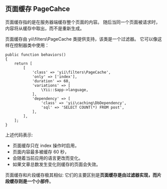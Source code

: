 ## 页面缓存 PageCahce

页面缓存指的是在服务器端缓存整个页面的内容。 随后当同一个页面被请求时，内容将从缓存中取出，而不是重新生成。

页面缓存由 yii\filters\PageCache 类提供支持，该类是一个过滤器。 它可以像这样在控制器类中使用：
~~~
public function behaviors()
{
    return [
        [
            'class' => 'yii\filters\PageCache',
            'only' => ['index'],
            'duration' => 60,
            'variations' => [
                \Yii::$app->language,
            ],
            'dependency' => [
                'class' => 'yii\caching\DbDependency',
                'sql' => 'SELECT COUNT(*) FROM post',
            ],
        ],
    ];
}
~~~

上述代码表示:
- 页面缓存只在 index 操作时启用，
- 页面内容最多被缓存 60 秒， 
- 会随着当前应用的语言更改而变化。 
- 如果文章总数发生变化则缓存的页面会失效。

页面缓存和片段缓存极其相似:
它们的主要区别是**页面缓存是由过滤器实现，而片段缓存则是一个小部件**。
